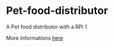 # Pet-food-distributor
A Pet food distributor with a RPI 1

More Informations [here](https://gammatroniques.fr/distributeur-de-croquettes)
